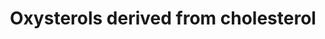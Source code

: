 ---
annotations:
- id: DOID:0070111
  parent: genetic disease
  type: Disease Ontology
  value: Niemann-Pick disease type A
- id: PW:0000002
  parent: classic metabolic pathway
  type: Pathway Ontology
  value: classic metabolic pathway
- id: DOID:0060602
  parent: genetic disease
  type: Disease Ontology
  value: alpha-methylacyl-CoA racemase deficiency
- id: DOID:14504
  parent: genetic disease
  type: Disease Ontology
  value: Niemann-Pick disease
- id: DOID:0070113
  parent: genetic disease
  type: Disease Ontology
  value: Niemann-Pick disease type C1
- id: PW:0001304
  parent: classic metabolic pathway
  type: Pathway Ontology
  value: cholesterol metabolic pathway
- id: DOID:0070112
  parent: genetic disease
  type: Disease Ontology
  value: Niemann-Pick disease type B
- id: PW:0001475
  parent: disease pathway
  type: Pathway Ontology
  value: cerebrotendinous xanthomatosis pathway
- id: DOID:0111067
  parent: genetic disease
  type: Disease Ontology
  value: congenital bile acid synthesis defect 6
- id: PW:0000753
  parent: regulatory pathway
  type: Pathway Ontology
  value: sterol regulatory element-binding protein signaling pathway
- id: DOID:4810
  parent: genetic disease
  type: Disease Ontology
  value: cerebrotendinous xanthomatosis
- id: PW:0002302
  parent: disease pathway
  type: Pathway Ontology
  value: familial hypercholanemia pathway
- id: DOID:0050674
  parent: genetic disease
  type: Disease Ontology
  value: congenital bile acid synthesis defect
- id: DOID:0090031
  parent: genetic disease
  type: Disease Ontology
  value: D-bifunctional protein deficiency
authors:
- DeSl
- Egonw
- Fehrhart
- Conroy lipids
- RobertAndrews
- WilliamJGriffiths
- AlexanderPico
communities:
- IEM
- Lipids
description: 'The Oxysterol group of compounds are oxygenated derivatives of cholesterol
  or its sterol precursors, e.g. 7-dehydrocholesterol (7-DHC) or desmosterol. There
  are three mechanisms leading to the formation of oxysterols: 1) Enzymatically (first
  steps of sterol metabolism, being intermediates for the formation of steroid hormones,
  bile acids and 1,25-dihydroxyvitamin D3), 2) Non-enzymatically by encountering reactive
  oxygen species (ROS), providing a second pool of metabolites (this pool also includes
  oxidized cholesterol molecules taken in from diet), see https://www.wikipathways.org/instance/WP5064,
  and 3) Generation by the gut microflora and uptake through the enterohepatic circulation.  Previously
  oxysterols where though to be inactive metabolic intermediates, however recent findings
  have established that these metabolites are involved in cholesterol homoeostasis,
  can be ligands to nuclear and G protein-coupled receptors and biomarkers of diseases
  (for example Niemann-Pick disease).  This pathway drawing was inspired by Figure
  3 of the review article by Griffiths et al. 2016, and has been extended with immune
  system, receptor agonists, steroidal alkaloid and biomarker information from the
  same paper. This pathway has been updated with Figure 1 from Griffiths et al. 2020
  (green areas), Figure 2 (yellow area) and Figure 3 (blue area).'
last-edited: 2023-05-08
ndex: cc94895f-8b6b-11eb-9e72-0ac135e8bacf
organisms:
- Homo sapiens
redirect_from:
- /index.php/Pathway:WP4545
- /instance/WP4545
- /instance/WP4545_r126485
revision: r126485
schema-jsonld:
- '@context': https://schema.org/
  '@id': https://wikipathways.github.io/pathways/WP4545.html
  '@type': Dataset
  creator:
    '@type': Organization
    name: WikiPathways
  description: 'The Oxysterol group of compounds are oxygenated derivatives of cholesterol
    or its sterol precursors, e.g. 7-dehydrocholesterol (7-DHC) or desmosterol. There
    are three mechanisms leading to the formation of oxysterols: 1) Enzymatically
    (first steps of sterol metabolism, being intermediates for the formation of steroid
    hormones, bile acids and 1,25-dihydroxyvitamin D3), 2) Non-enzymatically by encountering
    reactive oxygen species (ROS), providing a second pool of metabolites (this pool
    also includes oxidized cholesterol molecules taken in from diet), see https://www.wikipathways.org/instance/WP5064,
    and 3) Generation by the gut microflora and uptake through the enterohepatic circulation.  Previously
    oxysterols where though to be inactive metabolic intermediates, however recent
    findings have established that these metabolites are involved in cholesterol homoeostasis,
    can be ligands to nuclear and G protein-coupled receptors and biomarkers of diseases
    (for example Niemann-Pick disease).  This pathway drawing was inspired by Figure
    3 of the review article by Griffiths et al. 2016, and has been extended with immune
    system, receptor agonists, steroidal alkaloid and biomarker information from the
    same paper. This pathway has been updated with Figure 1 from Griffiths et al.
    2020 (green areas), Figure 2 (yellow area) and Figure 3 (blue area).'
  keywords:
  - ' 7α,25-Dihydroxycholesterol'
  - ' 7α-Hydroxy-3-oxocholest-4-en-(25R)26-oyl-CoA'
  - (25R)26-Hydroxycholesterol
  - 24S-Hydroxycholesterol
  - 24S-hydroxycholesterol
  - 25-Hydroxycholesterol
  - 26-Hydroxy-7-oxocholesterol
  - 3α,7α,12α−Trihydroxy-5β-cholestan-(25R)26-oic acid
  - 3β,5α-Dihydroxycholestan-6-one
  - 3β,7α-Dihydroxycholest-5-en-(25R)26-oic acid
  - 3β,7β-Dihydroxychol-5-en-24-oic acid
  - 3β,7β-Dihydroxycholest-5-en(25R)26-oic acid
  - 3β-Hydroxy-7-oxochol-5-en-24-oic acid
  - 3β-Hydroxy-7-oxocholest-5-en-(25R)26-oic acid
  - 3β-Hydroxycholest-5-en-(25R)-26-oicacid
  - 5α,6α-Epoxycholesterol
  - 5β-Cholestane-3α,7α,12α,(25R)26-tetrol
  - 5β-Cholestane-3α,7α,12α−triol
  - 7-Dehydrocholesterol
  - 7-Oxocholesterol
  - 7α(25S)26-Dihydroxycholest-4-en-3-one
  - 7α(25S)26-Dihydroxycholesterol
  - 7α, 12α,(25R)26−Trihydroxycholest-4-en-3-one
  - 7α,(25R)26-Dihydroxycholesterol
  - 7α,(25R)26−Dihydroxycholest-4-en-3-one
  - 7α,12α,(25R)26-Trihydroxy-5β-cholestan-3-one
  - 7α,12α,24,25-Tetrahydroxycholest-4-en-3-one
  - 7α,12α,25-Trihydroxycholest-4-en-3,24-dione
  - 7α,12α,25-Trihydroxycholest-4-en-3-one
  - 7α,12α-Dihydroxy-3-oxo-5β-cholestan-(25R)26-oic acid
  - 7α,12α-Dihydroxy-3-oxochol-4-en-24-oic
  - 7α,12α-Dihydroxy-3-oxocholest-4-en-(25R)26-oic acid
  - 7α,12α−Dihydroxy-5β-cholestan-3-one
  - 7α,12α−Dihydroxycholest-4-en-3-one
  - 7α,24R-Dihydroxy-3-oxocholest-4-en-(25R)26-oyl-CoA
  - 7α,24S-Dihydroxy-3-oxocholest-4-en-(25R)26-oic acid
  - 7α,24S-Dihydroxy-3-oxocholest-4-en-(25R)26-oyl CoA
  - 7α,24S-Dihydroxycholest-4-en-3-one
  - 7α,24S-Dihydroxycholesterol,
  - 7α,25-Dihydroxy-3-oxocholest-4-en-26-oic acid
  - 7α,25-Dihydroxycholest-4-en-3-one
  - 7α,25-Dihydroxycholesterol
  - 7α-Hydroxy-3,24-bisoxocholest-4-en-(25R)26-oyl-CoA
  - 7α-Hydroxy-3-oxochol-4-en-24-oic acid
  - 7α-Hydroxy-3-oxochol-4-en-24-oyl-CoA
  - 7α-Hydroxy-3-oxochol-4-en-24-oyl-glycine
  - 7α-Hydroxy-3-oxochol-4-en-24-oyl-taurine
  - 7α-Hydroxy-3-oxocholest-4,24(E)-dien-26-oyl-CoA
  - 7α-Hydroxy-3-oxocholest-4-en-(25R)26-oic acid
  - 7α-Hydroxy-3-oxocholest-4-en-(25S)26-oyl-CoA
  - 7α-Hydroxycholesterol
  - 7α−Hydroxycholest-4-en-3-one
  - 7β,(25R)26-Dihydroxycholesterol
  - 7β-Hydroxycholesterol
  - ACOT
  - ACOT1
  - ACOT11
  - ACOT12
  - ACOT13
  - ACOT15
  - ACOT2
  - ACOT4
  - ACOT6
  - ACOT7
  - ACOT7L
  - ACOT8
  - ACOT9
  - ACOX2
  - AKR1C4
  - AKR1D1
  - AMACR
  - BAAT
  - BACS (SLC27A5)
  - CH25H
  - CYP27A1
  - CYP39A1
  - CYP3A4
  - CYP46A1
  - CYP7A1
  - CYP7B1
  - CYP8B1
  - ChEH
  - Chenodeoxycholic acid
  - Cholestane-3β,5α,6β-triol
  - Cholesterol
  - Cholic acid
  - D8D7I
  - DBP
  - DHCR7
  - Dendrogenin A
  - EBI2
  - Estrogen receptor alpha
  - Estrogen receptor beta
  - HSD11B1
  - HSD11B2
  - HSD3B7
  - IL-17A
  - IL-17B
  - IL-17C
  - IL-17D
  - IL-17E
  - IL-17F
  - INSIG
  - LBP
  - LXR-alpha
  - LXR-beta
  - PXR
  - 'ROR-γt '
  - SCPx (SCP2)
  - VLCS (SLC27A2)
  - histamine
  license: CC0
  name: Oxysterols derived from cholesterol
seo: CreativeWork
title: Oxysterols derived from cholesterol
wpid: WP4545
---